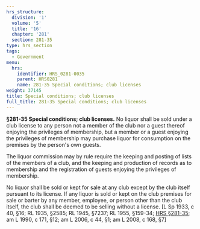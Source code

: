 ```yaml
---
hrs_structure:
  division: '1'
  volume: '5'
  title: '16'
  chapter: '281'
  section: 281-35
type: hrs_section
tags:
  - Government
menu:
  hrs:
    identifier: HRS_0281-0035
    parent: HRS0281
    name: 281-35 Special conditions; club licenses
weight: 37145
title: Special conditions; club licenses
full_title: 281-35 Special conditions; club licenses
---
```

**§281-35 Special conditions; club licenses.** No liquor shall be sold under a club license to any person not a member of the club nor a guest thereof enjoying the privileges of membership, but a member or a guest enjoying the privileges of membership may purchase liquor for consumption on the premises by the person's own guests.

The liquor commission may by rule require the keeping and posting of lists of the members of a club, and the keeping and production of records as to membership and the registration of guests enjoying the privileges of membership.

No liquor shall be sold or kept for sale at any club except by the club itself pursuant to its license. If any liquor is sold or kept on the club premises for sale or barter by any member, employee, or person other than the club itself, the club shall be deemed to be selling without a license. [L Sp 1933, c 40, §16; RL 1935, §2585; RL 1945, §7237; RL 1955, §159-34; [HRS §281-35](/title-16/chapter-281/section-281-35/); am L 1990, c 171, §12; am L 2006, c 44, §1; am L 2008, c 168, §7]